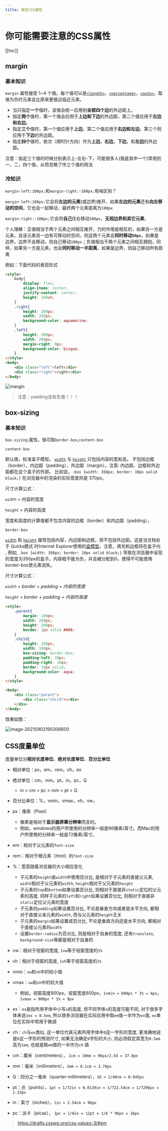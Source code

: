 ```yaml
---
title: 某些CSS属性
---
```

# 你可能需要注意的CSS属性

[[toc]]

## margin

### 基本知识

`margin` 属性接受 1~4 个值。每个值可以是[`<length>`](https://developer.mozilla.org/zh-CN/docs/Web/CSS/length)，[`<percentage>`](https://developer.mozilla.org/zh-CN/docs/Web/CSS/percentage)，[`<auto>`](https://developer.mozilla.org/zh-CN/docs/Web/CSS/margin#auto)。取值为负时元素会比原来更接近临近元素。

- 当只指定**一个**值时，该值会统一应用到**全部四个边**的外边距上。
- 指定**两个**值时，第一个值会应用于**上边和下边**的外边距，第二个值应用于**左边和右边**。
- 指定**三个**值时，第一个值应用于**上边**，第二个值应用于**右边和左边**，第三个则应用于**下边**的外边距。
- 指定**四个**值时，依次（顺时针方向）作为**上边**，**右边**，**下边**，和**左边**的外边距。

注意：指定三个值的时候分别表示上-左右-下，可能很多人(我是其中一个)常用到一，二，四个值，从而忽略了传三个值的用法

### 冷知识

`margin-left:100px;`和`margin-right:-100px;`有啥区别？

`margin-left:100px;`它会将**左边的元素**(或边界)推开，如果**左边的元素**还有**向左移动的空间**，它也会一起移动，最终两个元素距离为`100px`

`margin-right:-100px;`它会将**自己**往右移动`100px`，**无视边界和其它元素**，

个人理解：正值相当于两个元素之间相互推开，力的作用是相互的，如果另一方是元素，且该元素另一边有可移动的空间，则这两个元素会**同时移动`50px`**，如果是边界，边界不会移动，则自己移动`100px`；负值相当于两个元素之间相互拥抱，同样，如果另一方是元素，也会**同时移动一半距离**，如果是边界，则自己移动所有距离

例如：下面代码的表现形式

```html
<style>
    body{
        display: flex;
        align-items: center;
        justify-content: center;
        height: 100vh;
    }
    .right{
        height: 200px;
        width: 200px;
        background-color: aquamarine;
    }
    .left{
        height: 200px;
        width: 200px;
        margin-right: 0px;
        background-color: bisque;
    }
</style>
<body>
    <div class="left">left</div>
    <div class="right">right</div>
</body>
```





![margin](https://blog-images-1302031947.cos.ap-guangzhou.myqcloud.com/images/margin.gif)

> 注意：padding没有负值！！！

## box-sizing

### 基本知识

`box-sizing` 属性，值可取`border-box`,`content-box`

`content-box`

默认值，标准盒子模型。 [`width`](https://developer.mozilla.org/zh-CN/docs/Web/CSS/width) 与 [`height`](https://developer.mozilla.org/zh-CN/docs/Web/CSS/height) 只包括内容的宽和高， 不包括边框（border），内边距（padding），外边距（margin）。注意: 内边距、边框和外边距都在这个盒子的外部。 比如说，`.box {width: 350px; border: 10px solid black;}` 在浏览器中的渲染的实际宽度将是 370px。

尺寸计算公式：

`width` = 内容的宽度

`height` = 内容的高度

宽度和高度的计算值都不包含内容的边框（border）和内边距（padding）。

`border-box`

 [`width`](https://developer.mozilla.org/zh-CN/docs/Web/CSS/width) 和 [`height`](https://developer.mozilla.org/zh-CN/docs/Web/CSS/height) 属性包括内容，内边距和边框，但不包括外边距。这是当文档处于 Quirks模式 时Internet Explorer使用的[盒模型](https://developer.mozilla.org/en-US/docs/Web/CSS/CSS_Box_Model/Introduction_to_the_CSS_box_model)。注意，填充和边框将在盒子内 , 例如, `.box {width: 350px; border: 10px solid black;}` 导致在浏览器中呈现的宽度为350px的盒子。内容框不能为负，并且被分配到0，使得不可能使用border-box使元素消失。

尺寸计算公式：

*`width` = border + padding + 内容的宽度*

*`height` = border + padding + 内容的高度*

```html
<style>
    .parent{
        margin: 100px;
        width: 200px;
        height: 200px;
        border: 1px solid #000;
    }
    .child{
        height: 100px;
        width: 100px;
        box-sizing: border-box;
        padding-left: 30px;
        padding-right: 30px;
        border: 10px solid;
        background-color: aqua;
    }
</style>

<body>
    <div class="parent">
        <div class="child"></div>
    </div>
</body>
```

效果如图：

![image-20210902190306600](https://blog-images-1302031947.cos.ap-guangzhou.myqcloud.com/images/image-20210902190306600.png)

## CSS度量单位

度量单位分**相对长度单位**、**绝对长度单位**、**百分比单位**

- 相对单位：px，em，rem，ch，ex
- 绝对单位：cm，mm，pt，in，pc，Q
  - in > cm > pc > mm > pt > Q
- 百分比单位：%，vmin，vmax，vh，vw，

- px：像素（Pixel）
  - 像素是相对于**显示器屏幕分辨率**而言的。
  - 例如，windows的用户所使用的分辨率一般是96像素/英寸。而Mac的用户所使用的分辨率一般是72像素/英寸。
- em：相对于父元素的`font-size`
- rem：相对于根元素（html）的`font-size`
- %：宽高随着浏览器的大小相应变化
  - 子元素的`height`或`width`中使用百分比, 是相对于子元素的直接父元素, `width`相对于父元素的`width`, `height`相对于父元素的`height`
  - 子元素的`top`和`bottom`如果设置百分比, 则相对于直接非`static`定位的父元素的高度, 同样子元素的`left`和`right`如果设置百分比, 则相对于直接非`static`定位父元素的宽度
  - 子元素的`padding`如果设置百分比, 不论是垂直方向或者是水平方向, 都相对于直接父亲元素的`width`, 而与父元素的`height`无关
  - 子元素的`margin`如果设置成百分比, 不论是垂直方向还是水平方向, 都相对于直接父元素的`width`
  - 设置`border-radius`为百分比, 则是相对于自身的宽度, 还有`translate`, `background-size`等都是相对于自身的
- vw：相对于视窗的宽度, `1vw`等于视窗宽度的`1%`
- vh：相对于视窗的高度, `1vh`等于视窗高度的`1%`
- vmin：`vw`和`vh`中的较小值
- vmax：`vw`和`vh`中的较大值
  - 例如，视窗高度900px，视窗宽度600px，`1vmin = 600px * 1% = 6px`，`1vmax = 900px * 1% = 9px`
- ex：`ex`是指所用字体中小写`x`的高度, 但不同字体`x`的高度可能不同, 对于很多字体来说`1ex = 0.5em`, 所以很多浏览器在实际应用中取`em`值一半作为`ex`值, `ex`单位在实际中常用于微调
- ch：`ch`与`ex`类似, 这一单位代表元素所用字体中`0`这一字形的宽度, 更准确地说是`0`这一字形的预测尺寸, 如果无法确定`0`字形的大小, 则必须假定其宽为`0.5em`高为`1em`, 也就是取`em`值的一半作为`ch` 值
- cm：厘米（centimeters）， `1cm = 10mm = 96px/2.54 = 37.8px`
- mm：毫米（millimeters），`1mm = 0.1cm = 3.78px`
- Q：四分之一毫米（quarter-millimeters），`1Q = 1/40cm = 0.945px`
- pt：点（points），`1pt = 1/72in = 0.0139in = 1/722.54cm = 1/7296px = 1.33px`
- in：英寸（inches），`1in = 2.54cm = 96px`
- pc：派卡（picas）， `1pc = 1/6in = 12pt = 1/6 * 96px = 16px`

> https://drafts.csswg.org/css-values-3/#em





